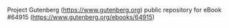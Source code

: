Project Gutenberg (https://www.gutenberg.org) public repository for
eBook #64915 (https://www.gutenberg.org/ebooks/64915)
